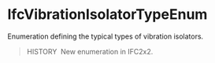 # IfcVibrationIsolatorTypeEnum

Enumeration defining the typical types of vibration isolators.

> HISTORY&nbsp; New enumeration in IFC2x2.

